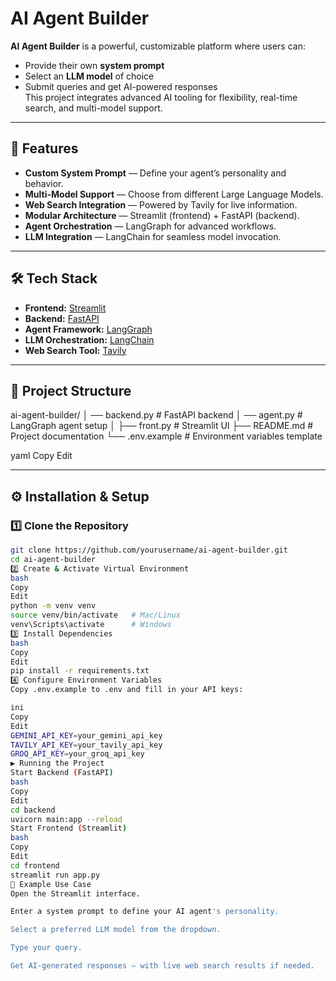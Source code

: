 # AI Agent Builder

**AI Agent Builder** is a powerful, customizable platform where users can:
- Provide their own **system prompt**
- Select an **LLM model** of choice
- Submit queries and get AI-powered responses  
This project integrates advanced AI tooling for flexibility, real-time search, and multi-model support.

---

## 🚀 Features
- **Custom System Prompt** — Define your agent’s personality and behavior.
- **Multi-Model Support** — Choose from different Large Language Models.
- **Web Search Integration** — Powered by Tavily for live information.
- **Modular Architecture** — Streamlit (frontend) + FastAPI (backend).
- **Agent Orchestration** — LangGraph for advanced workflows.
- **LLM Integration** — LangChain for seamless model invocation.

---

## 🛠️ Tech Stack
- **Frontend:** [Streamlit](https://streamlit.io/)
- **Backend:** [FastAPI](https://fastapi.tiangolo.com/)
- **Agent Framework:** [LangGraph](https://www.langchain.com/langgraph)
- **LLM Orchestration:** [LangChain](https://www.langchain.com/)
- **Web Search Tool:** [Tavily](https://tavily.com/)

---

## 📂 Project Structure
ai-agent-builder/
│ ── backend.py # FastAPI backend
│ ── agent.py # LangGraph agent setup
│ ├── front.py # Streamlit UI
├── README.md # Project documentation
└── .env.example # Environment variables template

yaml
Copy
Edit

---

## ⚙️ Installation & Setup

### 1️⃣ Clone the Repository
```bash
git clone https://github.com/yourusername/ai-agent-builder.git
cd ai-agent-builder
2️⃣ Create & Activate Virtual Environment
bash
Copy
Edit
python -m venv venv
source venv/bin/activate   # Mac/Linux
venv\Scripts\activate      # Windows
3️⃣ Install Dependencies
bash
Copy
Edit
pip install -r requirements.txt
4️⃣ Configure Environment Variables
Copy .env.example to .env and fill in your API keys:

ini
Copy
Edit
GEMINI_API_KEY=your_gemini_api_key
TAVILY_API_KEY=your_tavily_api_key
GROQ_API_KEY=your_groq_api_key
▶️ Running the Project
Start Backend (FastAPI)
bash
Copy
Edit
cd backend
uvicorn main:app --reload
Start Frontend (Streamlit)
bash
Copy
Edit
cd frontend
streamlit run app.py
📌 Example Use Case
Open the Streamlit interface.

Enter a system prompt to define your AI agent's personality.

Select a preferred LLM model from the dropdown.

Type your query.

Get AI-generated responses — with live web search results if needed.